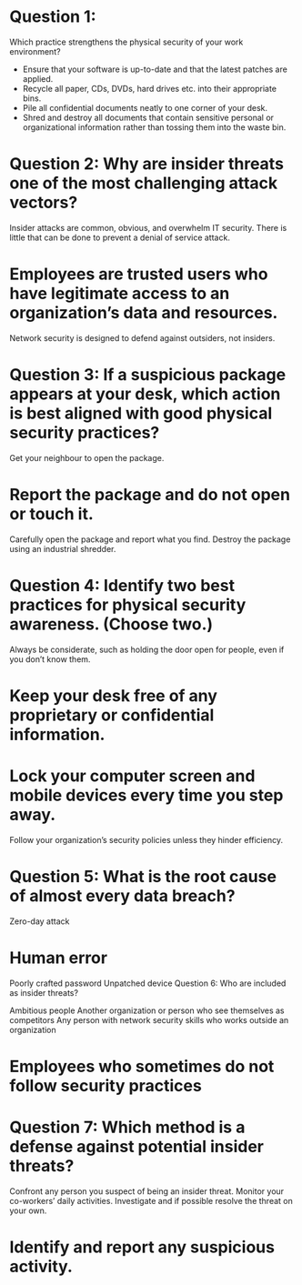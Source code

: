# Question 1: 
Which practice strengthens the physical security of your work environment?

* Ensure that your software is up-to-date and that the latest patches are applied.
* Recycle all paper, CDs, DVDs, hard drives etc. into their appropriate bins.
* Pile all confidential documents neatly to one corner of your desk.
* Shred and destroy all documents that contain sensitive personal or organizational information rather than tossing them into the waste bin.

# Question 2: Why are insider threats one of the most challenging attack vectors?

Insider attacks are common, obvious, and overwhelm IT security.
There is little that can be done to prevent a denial of service attack.
# Employees are trusted users who have legitimate access to an organization’s data and resources.
Network security is designed to defend against outsiders, not insiders.


# Question 3: If a suspicious package appears at your desk, which action is best aligned with good physical security practices?

Get your neighbour to open the package.
# Report the package and do not open or touch it.
Carefully open the package and report what you find.
Destroy the package using an industrial shredder.

# Question 4: Identify two best practices for physical security awareness. (Choose two.)

Always be considerate, such as holding the door open for people, even if you don’t know them.
# Keep your desk free of any proprietary or confidential information.
# Lock your computer screen and mobile devices every time you step away.
Follow your organization’s security policies unless they hinder efficiency.


# Question 5: What is the root cause of almost every data breach?

Zero-day attack
# Human error
Poorly crafted password
Unpatched device
Question 6: Who are included as insider threats?

Ambitious people
Another organization or person who see themselves as competitors
Any person with network security skills who works outside an organization
# Employees who sometimes do not follow security practices

# Question 7: Which method is a defense against potential insider threats?

Confront any person you suspect of being an insider threat.
Monitor your co-workers’ daily activities.
Investigate and if possible resolve the threat on your own.
# Identify and report any suspicious activity.
